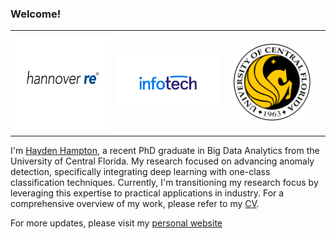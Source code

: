 ### Welcome!

<div align="center">
    <table width="100%">
	    <tr>
    	    <td width="25%">
	    	<img src="https://github.com/haydendhampton/haydendhampton/blob/main/hannoverre_logo.jpg" width="175"/>
	    </td>
            <td  width="25%"; style="padding:0px">
            	<img src="https://github.com/haydendhampton/haydendhampton/blob/main/infotech_logo.png" width="200"/>
	    </td>
            <td  width="25%"; style="padding:20px">
            	<img src="https://github.com/haydendhampton/haydendhampton/blob/main/ucf_logo.png" width="125"/>
            </td>
        </tr>
    </table>
</div>

I'm [Hayden Hampton](https://haydenhampton.com/), a recent PhD graduate in Big Data Analytics from the University of Central Florida. My research focused on advancing anomaly detection, specifically integrating deep learning with one-class classification techniques. Currently, I'm transitioning my research focus by leveraging this expertise to practical applications in industry. For a comprehensive overview of my work, please refer to my [CV](https://haydenhampton.com/wp-content/uploads/2024/01/Hayden_Hampton_CV.pdf).

For more updates, please visit my [personal website](https://haydenhampton.com/)





